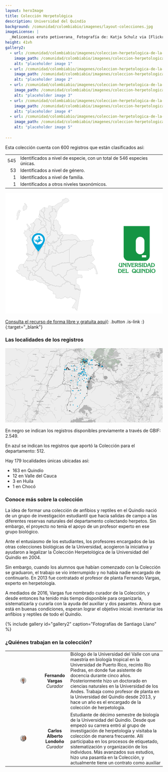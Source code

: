 ```yaml
---
layout: heroImage
title: Colección Herpetológica
description: Universidad del Quindío
background: /comunidad/colombiabio/imagenes/layout-colecciones.jpg
imageLicense: |
  _Heliconius erato petiverana_ Fotografía de: Katja Schulz via [Flickr](https://flic.kr/p/bmS9bM)
height: 41vh
gallery2:
  - url: /comunidad/colombiabio/imagenes/coleccion-herpetologica-de-la-universidad-del-quindio/h-u-q-001-1024x682.jpg
    image_path: /comunidad/colombiabio/imagenes/coleccion-herpetologica-de-la-universidad-del-quindio/h-u-q-001-280x280.jpg
    alt: "placeholder image 1"
  - url: /comunidad/colombiabio/imagenes/coleccion-herpetologica-de-la-universidad-del-quindio/h-u-q-002-1024x682.jpg
    image_path: /comunidad/colombiabio/imagenes/coleccion-herpetologica-de-la-universidad-del-quindio/h-u-q-002-280x280.jpg
    alt: "placeholder image 2"
  - url: /comunidad/colombiabio/imagenes/coleccion-herpetologica-de-la-universidad-del-quindio/h-u-q-003-1024x682.jpg
    image_path: /comunidad/colombiabio/imagenes/coleccion-herpetologica-de-la-universidad-del-quindio/h-u-q-003-280x280.jpg
    alt: "placeholder image 3"
  - url: /comunidad/colombiabio/imagenes/coleccion-herpetologica-de-la-universidad-del-quindio/h-u-q-004-1024x682.jpg
    image_path: /comunidad/colombiabio/imagenes/coleccion-herpetologica-de-la-universidad-del-quindio/h-u-q-004-280x280.jpg
    alt: "placeholder image 4"
  - url: /comunidad/colombiabio/imagenes/coleccion-herpetologica-de-la-universidad-del-quindio/h-u-q-005-1024x682.jpg
    image_path: /comunidad/colombiabio/imagenes/coleccion-herpetologica-de-la-universidad-del-quindio/h-u-q-005-280x280.jpg
    alt: "placeholder image 5"

---
```


Esta colección cuenta con 600 registros que están clasificados así:

|  |  | 
| --------: | :-------- | 
| 545   | Identificados a nivel de especie, con un total de 546  especies únicas.     | 
|53|Identificados a nivel de género.|
|1|Identificados a nivel de familia.|
|1|Identificados a otros niveles taxonómicos.|

<img src="/comunidad/colombiabio/imagenes/coleccion-herpetologica-de-la-universidad-del-quindio/map-h-u-q.png" width=770>

[Consulta el recurso de forma libre y gratuita aquí](http://ipt.biodiversidad.co/sib/resource?r=herpetologia-uq){: .button .is-link :}{:target="_blank"}

### Las localidades de los registros

<img src="/comunidad/colombiabio/imagenes/coleccion-herpetologica-de-la-universidad-del-quindio/mapa-her-uq.png" width=770>

<p class="is-size-7 has-text-grey has-text-centered">En negro se indican los registros  disponibles previamente a través de GBIF: 2.549.</p>

<p class="is-size-7 has-text-grey has-text-centered">En azul se indican los registros que aportó la Colección para el departamento: 512.</p>

Hay 179 localidades únicas ubicadas así:

- 163 en Quindío
- 12 en Valle del Cauca
- 3 en Huila
- 1 en Chocó


### Conoce más sobre la colección

La idea de formar una colección de anfibios y reptiles en el Quindío nació de un grupo de investigación estudiantil que hacía salidas de campo a las diferentes reservas naturales del departamento colectando herpetos. Sin embargo, el proyecto no tenía el apoyo de un profesor experto en ese grupo biológico.

Ante el entusiasmo de los estudiantes, los profesores encargados de las otras colecciones biológicas de la Universidad, acogieron la iniciativa y ayudaron a legalizar la Colección Herpetológica de la Universidad del Quindío en 2004.

Sin embargo, cuando los alumnos que habían comenzado con la Colección se graduaron, el trabajo se vio interrumpido y no había nadie encargado de continuarlo. En 2013 fue contratado el profesor de planta Fernando Vargas, experto en herpetología.

A mediados de 2016, Vargas fue nombrado curador de la Colección, y desde entonces ha tenido más tiempo disponible para organizarla, sistematizarla y curarla con la ayuda del auxiliar y dos pasantes. Ahora que está en buenas condiciones, esperan lograr el objetivo inicial: inventariar los anfibios y reptiles de todo el Quindío.

{% include gallery id="gallery2" caption="Fotografías de Santiago Llano" %}


### ¿Quiénes trabajan en la colección?

| | |  |
| :-------------: |:-------------:| :-----|
|<figure class="image is-128x128"><img class="is-rounded" src="/comunidad/colombiabio/imagenes/coleccion-herpetologica-de-la-universidad-del-quindio/ph-u-q1.png"></figure> | <b>Fernando Vargas</b> <br> <i>Curador</i> | Biólogo de la Universidad del Valle con una maestría en biología tropical en la Universidad de Puerto Rico, recinto Río Piedras, en donde fue asistente de docencia durante cinco años. Posteriormente hizo un doctorado en ciencias naturales en la Universidad de los Andes. Trabaja como profesor de planta en la Universidad del Quindío desde 2013, y hace un año es el encargado de la colección de herpetología.|
|<figure class="image is-128x128"><img class="is-rounded" src="/comunidad/colombiabio/imagenes/coleccion-herpetologica-de-la-universidad-del-quindio/ph-u-q2.png"></figure> | <b>Carlos Alberto Londoño</b> <br> <i>Curador</i> | Estudiante de décimo semestre de biología de la Universidad del Quindío. Desde que empezó su carrera entró al grupo de investigación de herpetología y visitaba la colección de manera frecuente. Allí participaba en los procesos de etiquetado, sistematización y organización de los individuos. Más avanzados sus estudios, hizo una pasantía en la Colección, y actualmente tiene un contrato como auxiliar|